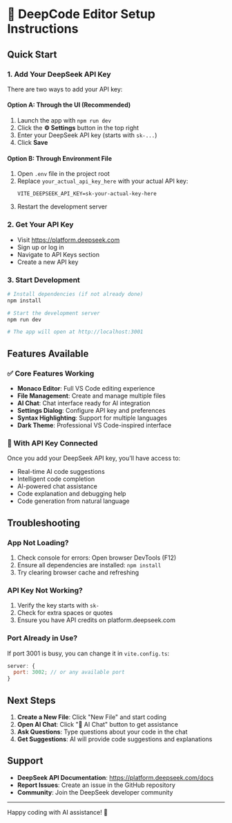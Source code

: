 # 🚀 DeepCode Editor Setup Instructions

## Quick Start

### 1. Add Your DeepSeek API Key

There are two ways to add your API key:

#### Option A: Through the UI (Recommended)

1. Launch the app with `npm run dev`
2. Click the **⚙️ Settings** button in the top right
3. Enter your DeepSeek API key (starts with `sk-...`)
4. Click **Save**

#### Option B: Through Environment File

1. Open `.env` file in the project root
2. Replace `your_actual_api_key_here` with your actual API key:
   ```
   VITE_DEEPSEEK_API_KEY=sk-your-actual-key-here
   ```
3. Restart the development server

### 2. Get Your API Key

- Visit https://platform.deepseek.com
- Sign up or log in
- Navigate to API Keys section
- Create a new API key

### 3. Start Development

```bash
# Install dependencies (if not already done)
npm install

# Start the development server
npm run dev

# The app will open at http://localhost:3001
```

## Features Available

### ✅ Core Features Working

- **Monaco Editor**: Full VS Code editing experience
- **File Management**: Create and manage multiple files
- **AI Chat**: Chat interface ready for AI integration
- **Settings Dialog**: Configure API key and preferences
- **Syntax Highlighting**: Support for multiple languages
- **Dark Theme**: Professional VS Code-inspired interface

### 🔧 With API Key Connected

Once you add your DeepSeek API key, you'll have access to:

- Real-time AI code suggestions
- Intelligent code completion
- AI-powered chat assistance
- Code explanation and debugging help
- Code generation from natural language

## Troubleshooting

### App Not Loading?

1. Check console for errors: Open browser DevTools (F12)
2. Ensure all dependencies are installed: `npm install`
3. Try clearing browser cache and refreshing

### API Key Not Working?

1. Verify the key starts with `sk-`
2. Check for extra spaces or quotes
3. Ensure you have API credits on platform.deepseek.com

### Port Already in Use?

If port 3001 is busy, you can change it in `vite.config.ts`:

```js
server: {
  port: 3002; // or any available port
}
```

## Next Steps

1. **Create a New File**: Click "New File" and start coding
2. **Open AI Chat**: Click "💬 AI Chat" button to get assistance
3. **Ask Questions**: Type questions about your code in the chat
4. **Get Suggestions**: AI will provide code suggestions and explanations

## Support

- **DeepSeek API Documentation**: https://platform.deepseek.com/docs
- **Report Issues**: Create an issue in the GitHub repository
- **Community**: Join the DeepSeek developer community

---

Happy coding with AI assistance! 🎯
